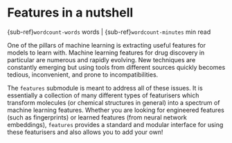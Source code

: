 # Features in a nutshell

{sub-ref}`wordcount-words` words | {sub-ref}`wordcount-minutes` min read

One of the pillars of machine learning is extracting useful features for models to learn with. Machine learning features
for drug discovery in particular are numerous and rapidly evolving. New techniques are constantly emerging but using
tools from different sources quickly becomes tedious, inconvenient, and prone to incompatibilities.

The ``features`` submodule is meant to address all of these issues. It is essentially a collection of many different
types of featurisers which transform molecules (or chemical structures in general) into a spectrum of machine learning
features. Whether you are looking for engineered features (such as fingerprints) or learned features (from neural network
embeddings), ``features`` provides a standard and modular interface for using these featurisers and also allows you to
add your own!
